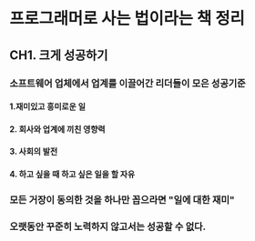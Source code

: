 # 프로그래머로 사는 법이라는 책 정리

## CH1. 크게 성공하기
### 소프트웨어 업체에서 업계를 이끌어간 리더들이 모은 성공기준
#### 1.재미있고 흥미로운 일
#### 2. 회사와 업계에 끼친 영향력
#### 3. 사회의 발전
#### 4. 하고 싶을 때 하고 싶은 일을 할 자유

### 모든 거장이 동의한 것을 하나만 꼽으라면 "일에 대한 재미"

### 오랫동안 꾸준히 노력하지 않고서는 성공할 수 없다.
